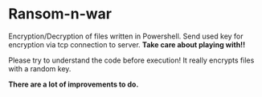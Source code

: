 # Ransom-n-war
Encryption/Decryption of files written in Powershell. Send used key for encryption via tcp connection to server. **Take care about playing with!!**

Please try to understand the code before execution!
It really encrypts files with a random key.

**There are a lot of improvements to do.**
